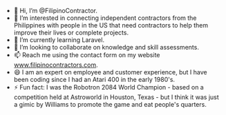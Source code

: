 - 👋 Hi, I’m @FilipinoContractor.
- 👀 I’m interested in connecting independent contractors from the Philippines with people in the US that need contractors to help them improve their lives or complete projects.
- 🌱 I’m currently learning Laravel.
- 💞️ I’m looking to collaborate on knowledge and skill assessments.
- 📫 Reach me using the contact form on my website www.filipinocontractors.com. 
- 😄 I am an expert on employee and customer experience, but I have been coding since I had an Atari 400 in the early 1980's.
- ⚡ Fun fact: I was the Robotron 2084 World Champion - based on a competition held at Astroworld in Houston, Texas - but I think it was just a gimic by Williams to promote the game and eat people's quarters.

<!---
FilipinoContractor/FilipinoContractor is a ✨ special ✨ repository because its `README.md` (this file) appears on your GitHub profile.
You can click the Preview link to take a look at your changes.
--->

